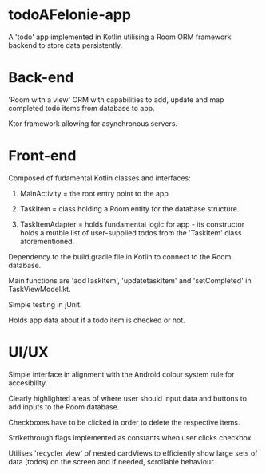 # todoAFelonie-app
A 'todo' app implemented in Kotlin utilising a Room ORM framework backend to store data persistently.

# Back-end
'Room with a view' ORM with capabilities to add, update and map completed todo items from database to app.

Ktor framework allowing for asynchronous servers.

# Front-end
Composed of fudamental Kotlin classes and interfaces: 

1) MainActivity = the root entry point to the app.

2) TaskItem = class holding a Room entity for the database structure.

3) TaskItemAdapter = holds fundamental logic for app - its constructor holds a mutble list of user-supplied todos from the 'TaskItem' class aforementioned.

Dependency to the build.gradle file in Kotlin to connect to the Room database.

Main functions are 'addTaskItem', 'updatetaskItem' and 'setCompleted' in TaskViewModel.kt.

Simple testing in jUnit.

Holds app data about if a todo item is checked or not.

# UI/UX
Simple interface in alignment with the Android colour system rule for accesibility.

Clearly highlighted areas of where user should input data and buttons to add inputs to the Room database.

Checkboxes have to be clicked in order to delete the respective items.

Strikethrough flags implemented as constants when user clicks checkbox.

Utilises 'recycler view' of nested cardViews to efficiently show large sets of data (todos) on the screen and if needed, scrollable behaviour.
